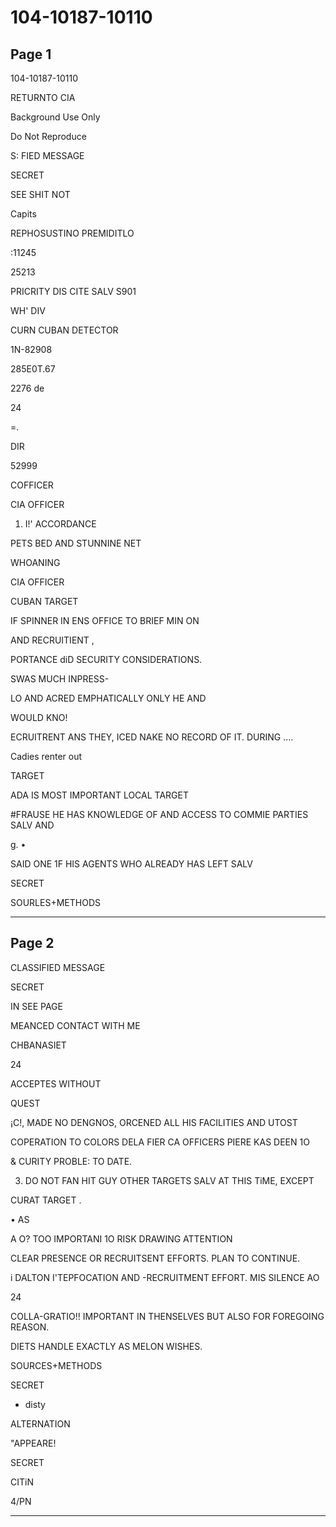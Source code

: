 # 104-10187-10110

## Page 1

104-10187-10110

RETURNTO CIA

Background Use Only

Do Not Reproduce

S: FIED MESSAGE

SECRET

SEE SHIT NOT

Capits

REPHOSUSTINO PREMIDITLO

:11245

25213

PRICRITY DIS CITE SALV S901

WH' DIV

CURN CUBAN DETECTOR

1N-82908

285E0T.67

2276 de

24

=.

DIR

52999

COFFICER

CIA OFFICER

1. I!' ACCORDANCE

PETS BED AND STUNNINE NET

WHOANING

CIA OFFICER

CUBAN TARGET

IF SPINNER IN ENS OFFICE TO BRIEF MIN ON

AND RECRUITIENT ,

PORTANCE diD SECURITY CONSIDERATIONS.

SWAS MUCH INPRESS-

LO AND ACRED EMPHATICALLY ONLY HE AND

WOULD KNO!

ECRUITRENT ANS THEY, ICED NAKE NO RECORD OF IT. DURING ....

Cadies renter out

TARGET

ADA IS MOST IMPORTANT LOCAL TARGET

#FRAUSE HE HAS KNOWLEDGE OF AND ACCESS TO COMMIE PARTIES SALV AND

g. •

SAID ONE 1F HIS AGENTS WHO ALREADY HAS LEFT SALV

SECRET

SOURLES+METHODS

---

## Page 2

CLASSIFIED MESSAGE

SECRET

IN SEE PAGE

MEANCED CONTACT WITH ME

CHBANASIET

24

ACCEPTES WITHOUT

QUEST

¡C!, MADE NO DENGNOS, ORCENED ALL HIS FACILITIES AND UTOST

COPERATION TO COLORS DELA FIER CA OFFICERS PIERE KAS DEEN 1O

& CURITY PROBLE: TO DATE.

3. DO NOT FAN HIT GUY OTHER TARGETS SALV AT THIS TiME, EXCEPT

CURAT TARGET .

• AS

A O? TOO IMPORTANI 1O RISK DRAWING ATTENTION

CLEAR PRESENCE OR RECRUITSENT EFFORTS. PLAN TO CONTINUE.

i DALTON I'TEPFOCATION AND -RECRUITMENT EFFORT. MIS SILENCE AO

24

COLLA-GRATIO!! IMPORTANT IN THENSELVES BUT ALSO FOR FOREGOING REASON.

DIETS HANDLE EXACTLY AS MELON WISHES.

SOURCES+METHODS

SECRET

* disty

ALTERNATION

"APPEARE!

SECRET

CITiN

4/PN

---

